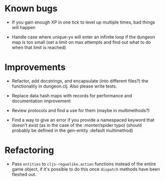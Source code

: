 # Known bugs
 
- If you gain enough XP in one tick to level up multiple times, bad things will happen

- Handle case where unique-yx will enter an infinite loop if the dungeon map is too small (set a limit on max attempts and find out what to do when that limit is reached)

# Improvements

- Refactor, add docstrings, and encapsulate (into different files?) the functionality in dungeon.clj. Also please write tests.

- Replace data hash maps with records for performance and documentation improvement

- Review protocols and find a use for them (maybe in multimethods?)

- Find a way to give an error if you provide a namespaced keyword that doesn't exist (as in the case of the :monter/spider typo) (should probably be defined in the gen-entity :default multimethod)

# Refactoring

- Pass `entities` to `cljs-roguelike.action` functions instead of the entire game object, if it's possible to do this once `dispatch` methods have been fleshed out.
